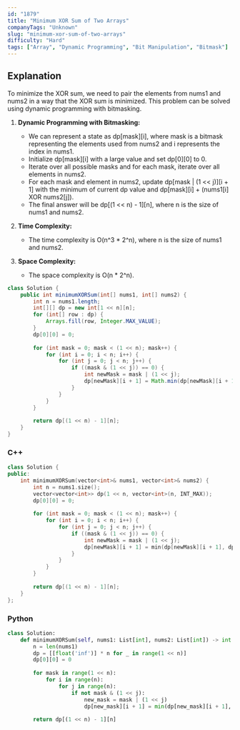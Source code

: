 ```yaml
---
id: "1879"
title: "Minimum XOR Sum of Two Arrays"
companyTags: "Unknown"
slug: "minimum-xor-sum-of-two-arrays"
difficulty: "Hard"
tags: ["Array", "Dynamic Programming", "Bit Manipulation", "Bitmask"]
---
```


## Explanation
To minimize the XOR sum, we need to pair the elements from nums1 and nums2 in a way that the XOR sum is minimized. This problem can be solved using dynamic programming with bitmasking.

1. **Dynamic Programming with Bitmasking:**
   - We can represent a state as dp[mask][i], where mask is a bitmask representing the elements used from nums2 and i represents the index in nums1.
   - Initialize dp[mask][i] with a large value and set dp[0][0] to 0.
   - Iterate over all possible masks and for each mask, iterate over all elements in nums2.
   - For each mask and element in nums2, update dp[mask | (1 << j)][i + 1] with the minimum of current dp value and dp[mask][i] + (nums1[i] XOR nums2[j]).
   - The final answer will be dp[(1 << n) - 1][n], where n is the size of nums1 and nums2.

2. **Time Complexity:**
   - The time complexity is O(n^3 * 2^n), where n is the size of nums1 and nums2.
   
3. **Space Complexity:**
   - The space complexity is O(n * 2^n).
```java
class Solution {
    public int minimumXORSum(int[] nums1, int[] nums2) {
        int n = nums1.length;
        int[][] dp = new int[1 << n][n];
        for (int[] row : dp) {
            Arrays.fill(row, Integer.MAX_VALUE);
        }
        dp[0][0] = 0;
        
        for (int mask = 0; mask < (1 << n); mask++) {
            for (int i = 0; i < n; i++) {
                for (int j = 0; j < n; j++) {
                    if ((mask & (1 << j)) == 0) {
                        int newMask = mask | (1 << j);
                        dp[newMask][i + 1] = Math.min(dp[newMask][i + 1], dp[mask][i] + (nums1[i] ^ nums2[j]));
                    }
                }
            }
        }
        
        return dp[(1 << n) - 1][n];
    }
}
```

### C++
```cpp
class Solution {
public:
    int minimumXORSum(vector<int>& nums1, vector<int>& nums2) {
        int n = nums1.size();
        vector<vector<int>> dp(1 << n, vector<int>(n, INT_MAX));
        dp[0][0] = 0;
        
        for (int mask = 0; mask < (1 << n); mask++) {
            for (int i = 0; i < n; i++) {
                for (int j = 0; j < n; j++) {
                    if ((mask & (1 << j)) == 0) {
                        int newMask = mask | (1 << j);
                        dp[newMask][i + 1] = min(dp[newMask][i + 1], dp[mask][i] + (nums1[i] ^ nums2[j]));
                    }
                }
            }
        }
        
        return dp[(1 << n) - 1][n];
    }
};
```

### Python
```python
class Solution:
    def minimumXORSum(self, nums1: List[int], nums2: List[int]) -> int:
        n = len(nums1)
        dp = [[float('inf')] * n for _ in range(1 << n)]
        dp[0][0] = 0
        
        for mask in range(1 << n):
            for i in range(n):
                for j in range(n):
                    if not mask & (1 << j):
                        new_mask = mask | (1 << j)
                        dp[new_mask][i + 1] = min(dp[new_mask][i + 1], dp[mask][i] + (nums1[i] ^ nums2[j]))
        
        return dp[(1 << n) - 1][n]
```